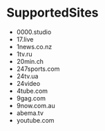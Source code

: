 # SupportedSites

- 0000.studio
- 17.live
- 1news.co.nz
- 1tv.ru
- 20min.ch
- 247sports.com
- 24tv.ua
- 24video
- 4tube.com
- 9gag.com
- 9now.com.au
- abema.tv
- youtube.com
